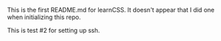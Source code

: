 This is the first README.md for learnCSS. It doesn't appear that I did one when initializing this repo.

This is test #2 for setting up ssh.
